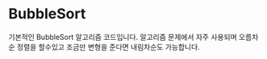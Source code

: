 # BubbleSort

기본적인 BubbleSort 알고리즘 코드입니다.
알고리즘 문제에서 자주 사용되며
오름차순 정렬을 할수있고 조금만 변형을 준다면 내림차순도 가능합니다.

